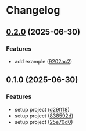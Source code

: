 # Changelog

## [0.2.0](https://github.com/acnaweb/docling/compare/v0.1.0...v0.2.0) (2025-06-30)


### Features

* add example ([9202ac2](https://github.com/acnaweb/docling/commit/9202ac21479044f62cff26ca822279bf843ea169))

## 0.1.0 (2025-06-30)


### Features

* setup project ([d29ff18](https://github.com/acnaweb/docling/commit/d29ff18cdca01029654d18837d017577db8fc074))
* setup project ([838592d](https://github.com/acnaweb/docling/commit/838592d01a88933da4405509a465773b59e31476))
* setup project ([25e70d0](https://github.com/acnaweb/docling/commit/25e70d0834414e4562fa3cd58df1554aeae81bd3))
